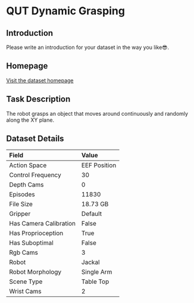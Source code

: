 # QUT Dynamic Grasping


## Introduction

Please write an introduction for your dataset in the way you like:sunglasses:.


## Homepage

[Visit the dataset homepage](https://github.com/krishanrana/rlds_dataset_builder)


## Task Description

The robot grasps an object that moves around continuously and randomly along the XY plane.


## Dataset Details

| Field                            | Value                    |
|:---------------------------------|:-------------------------|
| Action Space                     | EEF Position           |
| Control Frequency                     | 30           |
| Depth Cams                     | 0           |
| Episodes                     | 11830           |
| File Size                     |  18.73 GB           |
| Gripper                     | Default           |
| Has Camera Calibration                     | False           |
| Has Proprioception                     | True           |
| Has Suboptimal                     | False           |
| Rgb Cams                     | 3           |
| Robot                     | Jackal           |
| Robot Morphology                     | Single Arm           |
| Scene Type                     | Table Top           |
| Wrist Cams                     | 2           |


